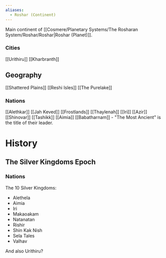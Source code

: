```yaml
---
aliases:
  - Roshar (Continent)
---
```

Main continent of [[Cosmere/Planetary Systems/The Rosharan System/Roshar/Roshar|Roshar (Planet)]].
### Cities
[[Urithiru]]
[[Kharbranth]]

## Geography
[[Shattered Plains]]
[[Reshi Isles]]
[[The Purelake]]

### Nations
[[Alethkar]]
[[Jah Keved]]
[[Frostlands]]
[[Thaylenah]]
[[Iri]]
[[Azir]]
[[Shinovar]]
[[Tashikk]]
[[Aimia]]
[[Babatharnam]] - "The Most Ancient" is the title of their leader.

# History
## The Silver Kingdoms Epoch
### Nations
The 10 Silver Kingdoms:
* Alethela
* Aimia
* Iri
* Makaoakam
* Natanatan
* Rishir
* Shin Kak Nish
* Sela Tales
* Valhav

And also Urithiru?